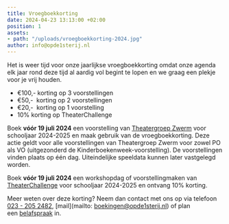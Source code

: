 ```yaml
---
title: Vroegboekkorting
date: 2024-04-23 13:13:00 +02:00
position: 1
assets:
- path: "/uploads/vroegboekkorting-2024.jpg"
author: info@opde1sterij.nl
---
```


Het is weer tijd voor onze jaarlijkse vroegboekkorting omdat onze agenda elk jaar rond deze tijd al aardig vol begint te lopen en we graag een plekje voor je vrij houden. 

* €100,- korting op 3 voorstellingen
* €50,-  korting op 2 voorstellingen
* €20,-  korting op 1 voorstelling
* 10% korting op TheaterChallenge

Boek **vóór 19 juli 2024** een voorstelling van [Theatergroep Zwerm](https://www.opde1sterij.nl/theatergroep-zwerm/) voor schooljaar 2024-2025 en maak gebruik van de vroegboekkorting. Deze actie geldt voor alle voorstellingen van Theatergroep Zwerm voor zowel PO als VO (uitgezonderd de Kinderboekenweek-voorstelling). De voorstellingen vinden plaats op één dag. Uiteindelijke speeldata kunnen later vastgelegd worden.

Boek **vóór 19 juli 2024** een workshopdag of voorstellingmaken van [TheaterChallenge](https://www.opde1sterij.nl/theaterchallenge/) voor schooljaar 2024-2025 en ontvang 10% korting.

Meer weten over deze korting? Neem dan contact met ons op via telefoon <a href="tel:\+31232052482" title="Bel Op de eerste rij">023 - 205 2482</a>, [mail](mailto: boekingen@opde1sterij.nl) of plan een [belafspraak](https://calendly.com/opde1sterij/een-telefoontje-i-v-m-de-vroegboekkorting) in.